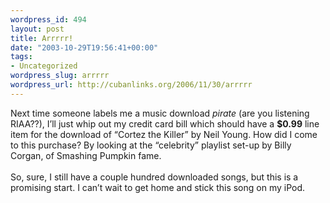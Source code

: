 ```yaml
--- 
wordpress_id: 494
layout: post
title: Arrrrr!
date: "2003-10-29T19:56:41+00:00"
tags: 
- Uncategorized
wordpress_slug: arrrrr
wordpress_url: http://cubanlinks.org/2006/11/30/arrrrr
---
```

<p>Next time someone labels me a music download <em>pirate</em> (are you listening <span class="caps">RIAA</span>??), I&#8217;ll just whip out my credit card bill which should have a <b>$0.99</b> line item for the download of &#8220;Cortez the Killer&#8221; by Neil Young.  How did I come to this purchase?  By looking at the &#8220;celebrity&#8221; playlist set-up by Billy Corgan, of Smashing Pumpkin fame.
<br/><br/>
So, sure, I still have a couple hundred downloaded songs, but this is a promising start.  I can&#8217;t wait to get home and stick this song on my iPod.</p>
